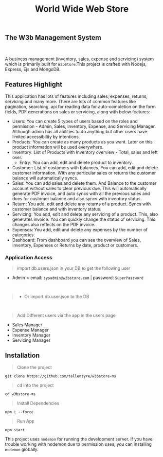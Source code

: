 <h1 align="center">
  <div>World Wide Web Store</div>
</h1>

<!--
<h2 align="center">
  <div>Welcome To The W3b</div>
</h2>
-->

<br>


## The W3b Management System

<br>

A business management (inventory, sales, expense and servicing) system which is primarily built for `W3bStore`.This project is crafted with Nodejs, Express, Ejs and MongoDB.

## Features Highlight

This application has lots of features including sales, expenses, returns, servicing and many more. There are lots of common features like pagination, searching, api for reading data for auto-completion on the form fields, PDF generations on sales or servicing, along with below features:

- Users: You can create 5 types of users based on the roles and permission - Admin, Sales, Inventory, Expense, and Servicing Manager. Although admin has all abilities to do anything but other users have limited accessibility by intentions.
- Products: You can create as many products as you want. Later on this product information will be used everywhere.
- Inventory: List of Products with Inventory overview - Total, sales and left over.
  - Entry: You can add, edit and delete product to inventory.
- Customer: List of customers with balances. You can add, edit and delete customer information. With any particular sales or returns the customer balance will automatically syncs.
- Sales: You can add sales and delete them. And Balance to the customer account without sales to clear previous due. This will automatically generate PDF invoice, and auto syncs with all the previous sales and dues for customer balance and also syncs with inventory status.
- Return: You add, edit and delete any returns of a product. Syncs with customer balance and with inventory status.
- Servicing: You add, edit and delete any servicing of a product. This, also generates invoice. You can quickly change the status of servicing. This changes also reflects on the PDF invoice.
- Expenses: You add, edit and delete any expenses by the number of categories.
- Dashboard: From dashboard you can see the overview of Sales, Inventory, Expenses or Returns by date, product or customers.

### Application Access


> import db.users.json in your DB to get the following user


- Admin > email: `sysadmin@w3bstore.com` | password: `SuperPassword`

<br>

> -  Or import db.user.json to the DB

<br>


> Add Different users via the app in the users page


- Sales Manager
- Expense Manager
- Inventory Manager
- Servicing Manager

## Installation

> Clone the project 

```
git clone https://github.com/tallentyre/w3bstore-ms
```

> cd into the project 

```
cd w3bstore-ms
```


> Install Dependencies 

```
npm i --force
``` 

> Run App

```
npm start
```

This project uses `nodemon` for running the development server. If you have trouble working with nodemon due to permission uses, you can installing `nodemon` globally.

